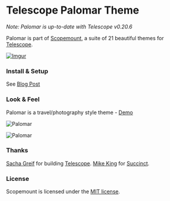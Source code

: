 # Telescope Palomar Theme

*Note: Palomar is up-to-date with Telescope v0.20.6*

Palomar is part of [Scopemount](http://scopemount.startrack.io), a suite of 21 beautiful themes for [Telescope](http://www.telescopeapp.org/).

[![Imgur](http://i.imgur.com/8yYLXiY.jpg)](http://scopemount.startrack.io)

### Install & Setup

See [Blog Post](http://blog.startrack.io/scopemount-theme-palomar/)

### Look & Feel

Palomar is a travel/photography style theme - [Demo](http://sm-palomar.meteor.com/)

![Palomar](http://i.imgur.com/2vvI6kX.png)

![Palomar](http://i.imgur.com/SMOZYSE.png)

### Thanks

[Sacha Greif](https://github.com/SachaG) for building [Telescope](https://github.com/TelescopeJS/Telescope).
[Mike King](https://github.com/micjamking) for [Succinct](http://mikeking.io/succinct/).

### License

Scopemount is licensed under the [MIT license](http://opensource.org/licenses/MIT).
